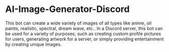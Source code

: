 # AI-Image-Generator-Discord
This bot can create a wide variety of images of all types like anime, oil paints, realistic, spectral, dream wave, etc.. In a Discord server, this bot can be used for a variety of purposes, such as creating custom profile pictures for users, generating artwork for a server, or simply providing entertainment by creating unique images.
